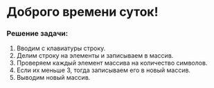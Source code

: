 # Доброго времени суток!

### Решение задачи:

1. Вводим с клавиатуры строку.
2. Делим строку на элементы и записываем в массив.
3. Проверяем каждый элемент массива на количество символов.
4. Если их меньше 3, тогда записываем его в новый массив.
5. Выводим новый массив.